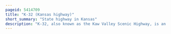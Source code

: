```yaml
---
pageid: 5414709
title: "K-32 (Kansas highway)"
short_summary: "State highway in Kansas"
description: "K-32, also known as the Kaw Valley Scenic Highway, is an approximately 32. 2-mile-long east–west State Highway in the Kansas City Metropolitan Area of Kansas. The western Terminus of K-32 is just outside Lawrence at us. S. Route 24 and Us-40. Its eastern Terminus is us-69 also known as the 18th Street expressway in Kansas City. Along the Way it intersects several major Highways including K-7 in Bonner Springs as well as i-435 and i-635 in kansas City. In kansas City K-32 follows the turner Diagonal from kaw Drive to kansas Avenue. From its western terminus to Bonner Springs, the highway is a two-lane rural highway; the remaining section is a four-lane highway that runs through residential areas."
---
```

